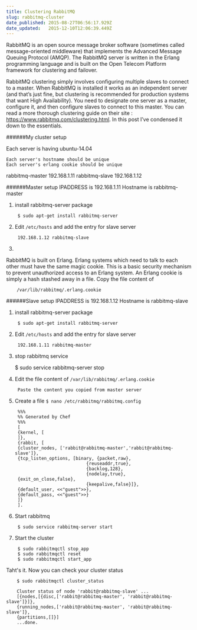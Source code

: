 ```yaml
---
title: Clustering RabbitMQ
slug: rabbitmq-cluster
date_published: 2015-08-27T06:56:17.929Z
date_updated:   2015-12-10T12:06:39.449Z
---
```


RabbitMQ is an open source message broker software (sometimes called message-oriented middleware) that implements the Advanced Message Queuing Protocol (AMQP). The RabbitMQ server is written in the Erlang programming language and is built on the Open Telecom Platform framework for clustering and failover.

RabbitMQ clustering simply involves configuring multiple slaves to connect to a master. When RabbitMQ is installed it works as an independent server (and that’s just fine, but clustering is recommended for production systems that want High Availability). You need to designate one server as a master, configure it, and then configure slaves to connect to this master. You can read a more thorough clustering guide on their site : https://www.rabbitmq.com/clustering.html. In this post I’ve condensed it down to the essentials.

######My cluster setup

Each server is having ubuntu-14.04

	Each server's hostname should be unique
    Each server's erlang cookie should be unique
    
rabbitmq-master 192.168.1.11
rabbitmq-slave 192.168.1.12

######Master setup
	IPADDRESS is 192.168.1.11
    Hostname is rabbitmq-master
    
1. install rabbitmq-server package

		$ sudo apt-get install rabbitmq-server
    
2. Edit `/etc/hosts` and add the entry for slave server

		192.168.1.12 rabbitmq-slave
3. 
RabbitMQ is built on Erlang. Erlang systems which need to talk to each other must have the same magic cookie. This is a basic security mechanism to prevent unauthorized access to an Erlang system. An Erlang cookie is simply a hash stashed away in a file. 
Copy the file content of 	

		/var/lib/rabbitmq/.erlang.cookie


######Slave setup
	IPADDRESS is 192.168.1.12
    Hostname is rabbitmq-slave
    
1. install rabbitmq-server package

		$ sudo apt-get install rabbitmq-server
    
2. Edit `/etc/hosts` and add the entry for slave server

		192.168.1.11 rabbitmq-master
3. stop rabbitmq service
  
   	 $ sudo service rabbitmq-server stop
    
4. Edit the file content of `/var/lib/rabbitmq/.erlang.cookie`

		Paste the content you copied from master server
    
5. Create a file 
`$ nano /etc/rabbitmq/rabbitmq.config`

		%%%
		%% Generated by Chef
		%%%
		[
	    {kernel, [
 	    ]},
      	{rabbit, [
	    {cluster_nodes, ['rabbit@rabbitmq-master','rabbit@rabbitmq-slave']},
        {tcp_listen_options, [binary, {packet,raw},
                                  {reuseaddr,true},
                                  {backlog,128},
                                  {nodelay,true},
     	{exit_on_close,false},
                                  {keepalive,false}]},
    	{default_user, <<"guest">>},
	    {default_pass, <<"guest">>}
	    ]}
		].
    
6. Start rabbitmq

		$ sudo service rabbitmq-server start

7. Start the cluster

		$ sudo rabbitmqctl stop_app 
        $ sudo rabbitmqctl reset
        $ sudo rabbitmqctl start_app
        
 Taht's it. Now you can check your cluster status
 
 		$ sudo rabbitmqctl cluster_status
    
		Cluster status of node 'rabbit@rabbitmq-slave' ...
		[{nodes,[{disc,['rabbit@rabbitmq-master', 'rabbit@rabbitmq-slave']}]},
	    {running_nodes,['rabbit@rabbitmq-master', 'rabbit@rabbitmq-slave']},
		{partitions,[]}]
		...done.
        

